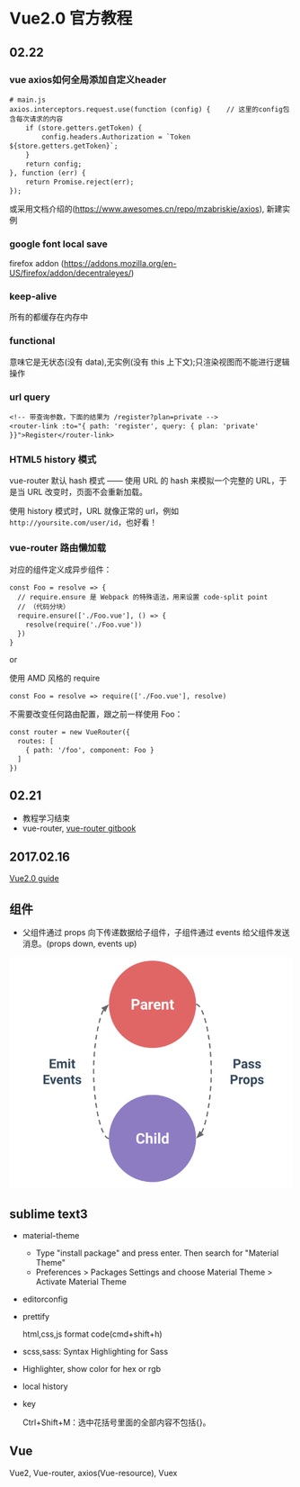 Vue2.0 官方教程
====

02.22
----

### vue axios如何全局添加自定义header

```
# main.js
axios.interceptors.request.use(function (config) {    // 这里的config包含每次请求的内容
    if (store.getters.getToken) {
        config.headers.Authorization = `Token ${store.getters.getToken}`;
    }
    return config;
}, function (err) {
    return Promise.reject(err);
});
```

或采用文档介绍的(https://www.awesomes.cn/repo/mzabriskie/axios), 新建实例

### google font local save

firefox addon (https://addons.mozilla.org/en-US/firefox/addon/decentraleyes/)

### keep-alive

所有的都缓存在内存中

### functional

意味它是无状态(没有 data),无实例(没有 this 上下文);只渲染视图而不能进行逻辑操作

### url query

```
<!-- 带查询参数，下面的结果为 /register?plan=private -->
<router-link :to="{ path: 'register', query: { plan: 'private' }}">Register</router-link>
```

### HTML5 history 模式

vue-router 默认 hash 模式 —— 使用 URL 的 hash 来模拟一个完整的 URL，于是当 URL 改变时，页面不会重新加载。

使用 history 模式时，URL 就像正常的 url，例如 `http://yoursite.com/user/id`，也好看！

### vue-router 路由懒加载

对应的组件定义成异步组件：

```
const Foo = resolve => {
  // require.ensure 是 Webpack 的特殊语法，用来设置 code-split point
  // （代码分块）
  require.ensure(['./Foo.vue'], () => {
    resolve(require('./Foo.vue'))
  })
}
```

or

使用 AMD 风格的 require

```
const Foo = resolve => require(['./Foo.vue'], resolve)
```

不需要改变任何路由配置，跟之前一样使用 Foo：

```
const router = new VueRouter({
  routes: [
    { path: '/foo', component: Foo }
  ]
})
```

02.21
----

- 教程学习结束
- vue-router, [vue-router gitbook](http://router.vuejs.org/zh-cn/)

2017.02.16
----

[Vue2.0 guide](https://cn.vuejs.org/v2/guide/)

组件
----

- 父组件通过 props 向下传递数据给子组件，子组件通过 events 给父组件发送消息。(props down, events up)

<img src="props-events.png">

sublime text3
----

- material-theme

  - Type "install package" and press enter. Then search for "Material Theme"
  - Preferences > Packages Settings and choose Material Theme > Activate Material Theme
- editorconfig
- prettify

  html,css,js format code(cmd+shift+h)
- scss,sass: Syntax Highlighting for Sass
- Highlighter, show color for hex or rgb
- local history
- key

  Ctrl+Shift+M：选中花括号里面的全部内容不包括{}。

Vue
----

Vue2, Vue-router, axios(Vue-resource), Vuex


